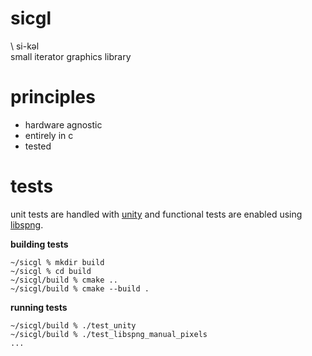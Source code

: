 # sicgl
\ si-kəl \
small iterator graphics library

# principles

* hardware agnostic
* entirely in c
* tested

# tests
unit tests are handled with [unity](https://github.com/ThrowTheSwitch/Unity) and functional tests are enabled using [libspng](https://github.com/randy408/libspng).

**building tests**
```
~/sicgl % mkdir build
~/sicgl % cd build
~/sicgl/build % cmake ..
~/sicgl/build % cmake --build .
```

**running tests**
```
~/sicgl/build % ./test_unity
~/sicgl/build % ./test_libspng_manual_pixels
...
```
